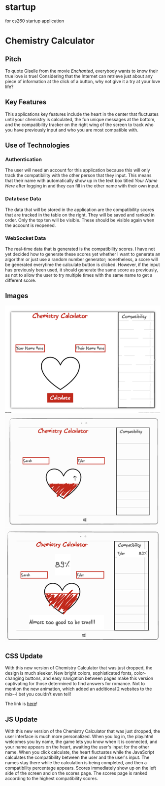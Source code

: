 # startup
for cs260 startup application

# Chemistry Calculator
## Pitch
To quote Giselle from the movie *Enchanted*, everybody wants to know their true love is true! Considering that the Internet can retrieve just about any piece of information at the click of a button, why not give it a try at your love life?

## Key Features
This applications key features include the heart in the center that fluctuates until your chemistry is calculated, the fun unique messages at the bottom, and the compatibility tracker on the right wing of the screen to track who you have previously input and who you are most compatible with.

## Use of Technologies
### Authentication
The user will need an account for this application because this will only track the compatibility with the other person that they input. This means that their name with automatically show up in the text box titled *Your Name Here* after logging in and they can fill in the other name with their own input.
### Database Data
The data that will be stored in the application are the compatibility scores that are tracked in the table on the right. They will be saved and ranked in order. Only the top ten will be visible. These should be visible again when the account is reopened. 
### WebSocket Data
The real-time data that is generated is the compatibility scores. I have not yet decided how to generate these scores yet whether I want to generate an algorithm or just use a random number generator; nonetheless, a score will be generated everytime the calculate button is clicked. However, if the input has previously been used, it should generate the same score as previously, as not to allow the user to try multiple times with the same name to get a different score.

## Images
![Home Screen After Logging In](Screen%20Shot%202023-05-09%20at%2011.01.43%20PM.png)
![Screen While Chemistry is Being Calculated](Screen%20Shot%202023-05-09%20at%2011.03.05%20PM.png)
![Screen After One Calculation is Finished](Screen%20Shot%202023-05-09%20at%2011.03.39%20PM.png)

## CSS Update
With this new version of Chemistry Calculator that was just dropped, the design is much sleeker. New bright colors, sophisticated fonts, color-changing buttons, and easy navigation between pages make this version captivating for those determined to find answers for romance. Not to mention the new animation, which added an additional 2 websites to the mix--I bet you couldn't even tell! 

The link is [here](https://startup.chemistrycalculator.click/index.html)!

## JS Update
With this new version of the Chemistry Calculator that was just dropped, the user interface is much more personalized. When you log in, the play.html welcomes you by name, the game lets you know when it is connected, and your name appears on the heart, awaiting the user's input for the other name. When you click calculate, the heart fluctuates while the JavaScript calculates the compatibility between the user and the user's input. The names stay there while the calculation is being completed, and then a compatibility percentage appears. Scores immediately show up on the left side of the screen and on the scores page. The scores page is ranked according to the highest compatibility scores. 
